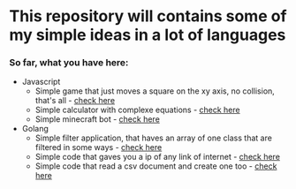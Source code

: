 # This repository will contains some of my simple ideas in a lot of languages

### So far, what you have here:

* Javascript
  * Simple game that just moves a square on the xy axis, no collision, that's all  - <a href="./javascript/walking-game">check here</a>
  * Simple calculator with complexe equations  - <a href="./javascript/js-calculator">check here</a>
  * Simple minecraft bot  - <a href="./javascript/js-minecraft-bot">check here</a>
* Golang 
  * Simple filter application, that haves an array of one class that are filtered in some ways  - <a href="./golang/filter-patients">check here</a>
  * Simple code that gaves you a ip of any link of internet  - <a href="./golang/ip-finder">check here</a>
  * Simple code that read a csv  document and create one too  - <a href="./golang/csv-reader.create">check here</a>
